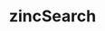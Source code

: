 ---
title: zincSearch
description: >-
  ZincSearch is a search engine that does full text indexing. It is a lightweight alternative to Elasticsearch and runs using a fraction of the resources. It uses [bluge](https://github.com/blugelabs/bluge) as the underlying indexing library.
opinion: >-
  It has the following strengths:
  
  - It is compliant with Elastic Search specification (mappings, settings, indexes)

  - Very performant

  - It is very memory efficient since it uses generators leveraging python streams

  - It supports docker out-of-the-box as well as helm charts for kubernetes

  - Its runtime is simple:  just one golang binary without a dedicated indexer nor querier

  It has the following weaknesses:

  - No built-in High Availability

  - It is not a cloud managed services and more heavy-lifting is required to operate it

  - etcd is required

link: 
  - https://github.com/zincsearch/zincsearch
ring: adopt
quadrant: tools
businessModel:
  - open-source
projectIds:
  - auxa-health
---